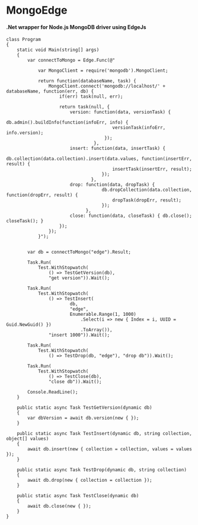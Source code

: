 MongoEdge
=========
#### .Net wrapper for Node.js MongoDB driver using EdgeJs

    class Program
    {
        static void Main(string[] args)
        {
            var connectToMongo = Edge.Func(@"
            
                var MongoClient = require('mongodb').MongoClient;
                
                return function(databaseName, task) {
                    MongoClient.connect('mongodb://localhost/' + databaseName, function(err, db) {
                        if(err) task(null, err);

                        return task(null, {
                            version: function(data, versionTask) { 
                                         db.admin().buildInfo(function(infoErr, info) {
                                            versionTask(infoErr, info.version);
                                         });
                                     },
                            insert: function(data, insertTask) {
                                        db.collection(data.collection).insert(data.values, function(insertErr, result) {
                                            insertTask(insertErr, result);
                                        });
                                    },
                            drop: function(data, dropTask) {
                                        db.dropCollection(data.collection, function(dropErr, result) {
                                            dropTask(dropErr, result);
                                        });
                                  },
                            close: function(data, closeTask) { db.close(); closeTask(); }
                        });
                    });
                }");

            
            var db = connectToMongo("edge").Result;
            
            Task.Run(
                Test.WithStopwatch(
                    () => TestGetVersion(db),
                    "get version")).Wait();

            Task.Run(
                Test.WithStopwatch(
                    () => TestInsert(
                            db,
                            "edge",
                            Enumerable.Range(1, 1000)
                                .Select(i => new { Index = i, UUID = Guid.NewGuid() })
                                .ToArray()),
                    "insert 1000")).Wait();

            Task.Run(
                Test.WithStopwatch(
                    () => TestDrop(db, "edge"), "drop db")).Wait();

            Task.Run(
                Test.WithStopwatch(
                    () => TestClose(db),
                    "close db")).Wait();

            Console.ReadLine();
        }

        public static async Task TestGetVersion(dynamic db)
        {
            var dbVersion = await db.version(new { });
        }

        public static async Task TestInsert(dynamic db, string collection, object[] values)
        {
            await db.insert(new { collection = collection, values = values });
        }

        public static async Task TestDrop(dynamic db, string collection)
        {
            await db.drop(new { collection = collection });
        }

        public static async Task TestClose(dynamic db)
        {
            await db.close(new { });
        }
    }
